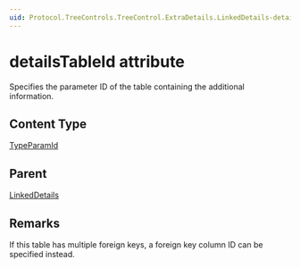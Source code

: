 ```yaml
---
uid: Protocol.TreeControls.TreeControl.ExtraDetails.LinkedDetails-detailsTableId
---
```


# detailsTableId attribute

Specifies the parameter ID of the table containing the additional information.

## Content Type

[TypeParamId](xref:Protocol-TypeParamId)

## Parent

[LinkedDetails](xref:Protocol.TreeControls.TreeControl.ExtraDetails.LinkedDetails)

## Remarks

If this table has multiple foreign keys, a foreign key column ID can be specified instead.
